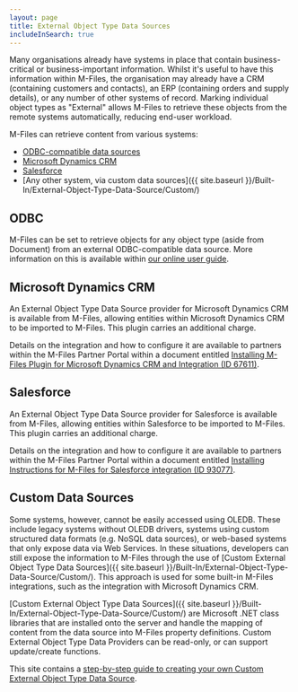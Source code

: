 ```yaml
---
layout: page
title: External Object Type Data Sources
includeInSearch: true
---
```


Many organisations already have systems in place that contain business-critical or business-important information.  Whilst it's useful to have this information within M-Files, the organisation may already have a CRM (containing customers and contacts), an ERP (containing orders and supply details), or any number of other systems of record.  Marking individual object types as "External" allows M-Files to retrieve these objects from the remote systems automatically, reducing end-user workload.

M-Files can retrieve content from various systems:

* [ODBC-compatible data sources](#odbc)
* [Microsoft Dynamics CRM](#dynamics-crm)
* [Salesforce](#salesforce)
* [Any other system, via custom data sources]({{ site.baseurl }}/Built-In/External-Object-Type-Data-Source/Custom/)

## ODBC

M-Files can be set to retrieve objects for any object type (aside from Document) from an external ODBC-compatible data source.  More information on this is available within [our online user guide](http://www.m-files.com/user-guide/latest/eng/#Connection_to_external_database.html).

## Microsoft Dynamics CRM

An External Object Type Data Source provider for Microsoft Dynamics CRM is available from M-Files, allowing entities within Microsoft Dynamics CRM to be imported to M-Files.  This plugin carries an additional charge.

Details on the integration and how to configure it are available to partners within the M-Files Partner Portal within a document entitled [Installing M-Files Plugin for Microsoft Dynamics CRM and Integration (ID 67611)](m-files://show/CE7643CB-C9BB-4536-8187-707DB78EAF2A/0-1673?object=5D2C4190-1B89-4646-9E3A-681A5D15A6C1).

## Salesforce

An External Object Type Data Source provider for Salesforce is available from M-Files, allowing entities within Salesforce to be imported to M-Files.  This plugin carries an additional charge.

Details on the integration and how to configure it are available to partners within the M-Files Partner Portal within a document entitled [Installing Instructions for M-Files for Salesforce integration (ID 93077)](m-files://show/CE7643CB-C9BB-4536-8187-707DB78EAF2A/0-352?object=FA7D9549-D8BF-4EDE-B5E7-BFEC401C44EC).

## Custom Data Sources

Some systems, however, cannot be easily accessed using OLEDB.  These include legacy systems without OLEDB drivers, systems using custom structured data formats (e.g. NoSQL data sources), or web-based systems that only expose data via Web Services.  In these situations, developers can still expose the information to M-Files through the use of [Custom External Object Type Data Sources]({{ site.baseurl }}/Built-In/External-Object-Type-Data-Source/Custom/).  This approach is used for some built-in M-Files integrations, such as the integration with Microsoft Dynamics CRM.

[Custom External Object Type Data Sources]({{ site.baseurl }}/Built-In/External-Object-Type-Data-Source/Custom/) are Microsoft .NET class libraries that are installed onto the server and handle the mapping of content from the data source into M-Files property definitions.  Custom External Object Type Data Providers can be read-only, or can support update/create functions.

<p class="note">This site contains a <a href="{{ site.baseurl }}/Built-In/External-Object-Type-Data-Source/Custom/">step-by-step guide to creating your own Custom External Object Type Data Source</a>.</p>